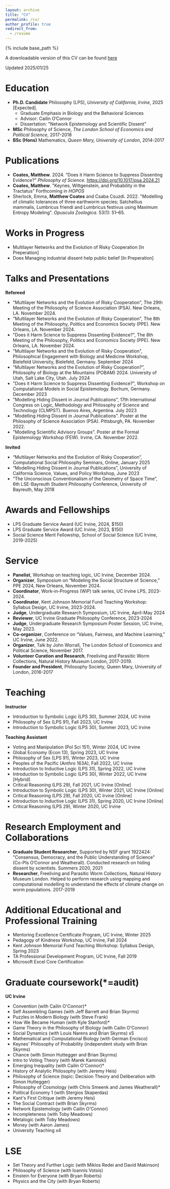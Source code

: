 ```yaml
---
layout: archive
title: "CV"
permalink: /cv/
author_profile: true
redirect_from:
  - /resume
---
```


{% include base_path %}

A downloadable version of this CV can be found [here](https://github.com/matthewncoates/CV/blob/main/Academic%20CV.pdf)

Updated 2025/01/25

Education
======
* **Ph.D. Candidate** Philosophy (LPS), *University of California, Irvine*, 2025 [Expected].
  * Graduate Emphasis in Biology and the Behavioral Sciences
  * Advisor: Cailin O’Connor
  * Dissertation: "Network Epistemology and Scientific Dissent"   
* **MSc**  Philosophy of Science, *The London School of Economics and Political Science*, 2017-2018
* **BSc (Hons)** Mathematics, *Queen Mary, University of London*, 2014-2017

Publications
======
* **Coates, Matthew**. 2024. “Does it Harm Science to Suppress Dissenting Evidence?” *Philosophy of Science*. https://doi.org/10.1017/psa.2024.21
* **Coates, Matthew**. "Keynes, Wittgenstein, and Probability in the Tractatus" Forthcoming in *HOPOS*
* Sherlock, Emma,  **Matthew Coates** and Csaba Csuzdi. 2022. "Modelling of climatic tolerances of three earthworm species; Satchellius mammalis, Lumbricus friendi and Lumbricus festivus using Maximum Entropy Modeling". *Opuscula Zoologica*. 53(1): 51–65. 

Works in Progress
======
* Multilayer Networks and the Evolution of Risky Cooperation  [In Preperation]
* Does Managing industrial dissent help public belief [In Preperation]


Talks and Presentations
======
**Refereed**
* "Multilayer Networks and the Evolution of Risky Cooperation", The 29th Meeting of the Philosophy of Science Association (PSA). New Orleans, LA. November 2024. 
* "Multilayer Networks and the Evolution of Risky Cooperation", The 8th Meeting of the Philosophy, Politics and Economics Society (PPE). New Orleans, LA. November 2024. 
* "Does it Harm Science to Suppress Dissenting Evidence?", The 8th Meeting of the Philosophy, Politics and Economics Society (PPE). New Orleans, LA. November 2024. 
* "Multilayer Networks and the Evolution of Risky Cooperation", Philosophical Engagement with Biology and Medicine Workshop, Bielefeld University, Bielefeld, Germany. September 2024 
* "Multilayer Networks and the Evolution of Risky Cooperation?”, Philosophy of Biology at the Mountains (POBAM) 2024. University of Utah, Salt Lake City, Utah. July 2024 
* "Does it Harm Science to Suppress Dissenting Evidence?", Workshop on Computational Models in Social Epistemology. Bochum, Germany. December 2023 
* "Modelling Hiding Dissent in Journal Publications", 17th International Congress on Logic, Methodology and Philosophy of Science and Technology (CLMPST). Buenos Aires, Argentina. July 2023
* "Modelling Hiding Dissent in Journal Publications". Poster at the Philosophy of Science Association (PSA). Pittsburgh, PA. November 2022.
* "Modelling Scientific Advisory Groups". Poster at the Formal Epistemology Workshop (FEW). Irvine, CA. November 2022.

**Invited**
* “Multilayer Networks and the Evolution of Risky Cooperation”, Computational Social Philosophy Seminars, Online, January 2025
* “Modelling Hiding Dissent in Journal Publications”, University of California Science, Values, and Policy Workshop, June 2023 
* “The Unconscious Conventionalism of the Geometry of Space Time”, 6th LSE-Bayreuth Student Philosophy Conference, University of Bayreuth, May 2018


Awards and Fellowships
======
* LPS Graduate Service Award (UC Irvine, 2024, $150)
* LPS Graduate Service Award (UC Irvine, 2023, $150)
* Social Science Merit Fellowship, School of Social Science (UC Irvine, 2019-2025)


Service
======
* **Panelist**, Workshop on teaching logic, UC Irvine, December 2024.
* **Organizer**, Symposium on “Modeling the Social Structure of Science,” PPE 2024, New Orleans, November 2024.
* **Coordinator**, Work-in-Progress (WiP) talk series, UC Irvine LPS, 2023-2024.
* **Coordinator**, Kent Johnson Memorial Fund Teaching Workshop: Syllabus Design, UC Irvine, 2023-2024.
* **Judge**, Undergraduate Research Symposium, UC Irvine, April-May 2024
* **Reviewer**, UC Irvine Graduate Philosophy Conference, 2023-2024
* **Judge**, Undergraduate Research Symposium Poster Session, UC Irvine, May 2023.
* **Co-organizer**, Conference on “Values, Fairness, and Machine Learning,” UC Irvine, June 2022.
* **Organizer**, Talk by John Worrall, The London School of Economics and Political Science, November 2017.
* **Volunteer Curation and Research**, Freeliving and Parasitic Worm Collections, Natural History Museum London, 2017-2019.
* **Founder and President**, Philosophy Society, Queen Mary, University of London, 2016-2017

Teaching
======
**Instructor**
* Introduction to Symbolic Logic (LPS 30), Summer 2024, UC Irvine
* Philosophy of Sex (LPS 91), Fall 2023, UC Irvine
* Introduction to Symbolic Logic (LPS 30), Summer 2023, UC Irvine

**Teaching Assistant**
* Voting and Manipulation (Pol Sci 151), Winter 2024, UC Irvine
* Global Economy (Econ 13), Spring 2023, UC Irvine
* Philosophy of Sex (LPS 91), Winter 2023, UC Irvine
* Peoples of the Pacific (Anthro 163A), Fall 2022, UC Irvine
* Introduction to Inductive Logic (LPS 31), Spring 2022, UC Irvine
* Introduction to Symbolic Logic (LPS 30), Winter 2022, UC Irvine [Hybrid]
* Critical Reasoning (LPS 29), Fall 2021, UC Irvine [Online]
* Introduction to Symbolic Logic (LPS 30), Winter 2021, UC Irvine [Online]
* Critical Reasoning (LPS 29), Fall 2020, UC Irvine [Online]
* Introduction to Inductive Logic (LPS 31), Spring 2020, UC Irvine [Online]
* Critical Reasoning (LPS 29), Winter 2020, UC Irvine

Research Employment and Collaborations
======
* **Graduate Student Researcher**, Supported by NSF grant 1922424: "Consensus, Democracy, and the Public Understanding of Science" (Co-PIs O’Connor and Weatherall). Conducted research on hiding dissent by scientists. Summers 2020, 2021
* **Researcher**, Freeliving and Parasitic Worm Collections, Natural History Museum London. Helped to perform research using mapping and computational modelling to understand the effects of climate change on worm populations.  2017-2019

Additional Educational and Professional Training
======
* Mentoring Excellence Certificate Program, UC Irvine, Winter 2025
* Pedagogy of Kindness Workshop, UC Irvine, Fall 2024
* Kent Johnson Memorial Fund Teaching Workshop: Syllabus Design, Spring 2023
* TA Professional Development Program, UC Irvine, Fall 2019
* Microsoft Excel Core Certification

Graduate coursework(*=audit)
======
**UC Irvine**
* Convention (with Cailin O'Connor)*
* Self Assembling Games (with Jeff Barrett and Brian Skyrms)
* Puzzles in Modern Biology (with Steve Frank)
* How We Became Human (with Kyle Stanford)*
* Game Theory in the Philosophy of Biology (with Cailin O'Connor)
* Social Dynamics (with Louis Narens and Brian Skyrms) x5
* Mathematical and Computational Biology (with German Encisco)
* Keynes' Philosophy of Probability (independent study with Brian Skyrms)
* Chance (with Simon Huttegger and Brian Skyrms)
* Intro to Voting Theory (with Marek Kaminski)
* Emerging Inequality (with Cailin O'Connor)*
* History of Analytic Philosophy (with Jeremy Heis)
* Philosophy of Science (topic: Decision Theory and Deliberation with Simon Huttegger) 
* Philosophy of Cosmology (with Chris Smeenk and James Weatherall)*
* Political Economy 1 (with Stergios Skaperdas)
* Kant's First Critique (with Jeremy Heis)
* The Social Contract (with Brian Skyrms)
* Network Epistemology (with Cailin O'Connor)
* Incompleteness (with Toby Meadows)
* Metalogic (with Toby Meadows)
* Money (with Aaron James)
* University Teaching x4

**LSE**
======
* Set Theory and Further Logic (with Miklos Redei and David Makinson)
* Philosophy of Science (with Ioannis Votsis)
* Einstein for Everyone (with Bryan Roberts)
* Physics and the City (with Bryan Roberts)




